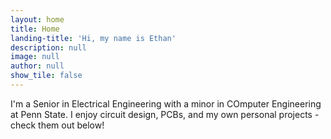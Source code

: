 ```yaml
---
layout: home
title: Home
landing-title: 'Hi, my name is Ethan'
description: null
image: null
author: null
show_tile: false
---
```


I'm a Senior in Electrical Engineering with a minor in COmputer Engineering at Penn State. I enjoy circuit design, PCBs, and my own personal projects - check them out below!
